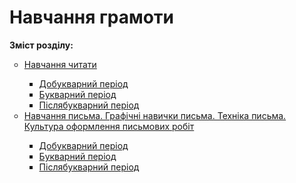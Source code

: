 # Навчання грамоти

<p><b>Зміст розділу:</b></p>
<ul type="circle">
<li><a href="http://ukrmon14.ed-era.com/1/navchannya_chitati.html">Навчання читати</a></li>
</a></li>
<ul type="square">
<li><a href="http://ukrmon14.ed-era.com/1/dobukvarniy_period.html">Добукварний період</a></li>
<li><a href="http://ukrmon14.ed-era.com/1/bukvarniy_period.html">Букварний період</a></li>
<li><a href="http://ukrmon14.ed-era.com/1/pislyabukvarniy_period.html">Післябукварний період</a></li>
</ul>
<li><a href="http://ukrmon14.ed-era.com/1/navchannya_pisma.html">Навчання письма. Графічні навички письма. Техніка письма. Культура оформлення письмових робіт</a></li>
</a></li>
<ul type="square">
<li><a href="http://ukrmon14.ed-era.com/1/dobukvarniy-period.html">Добукварний період</a></li>
<li><a href="http://ukrmon14.ed-era.com/1/bukvarniy-period.html">Букварний період</a></li>
<li><a href="http://ukrmon14.ed-era.com/1/pislyabukvarniy-period.html">Післябукварний період</a></li>
</ul>
</ul>